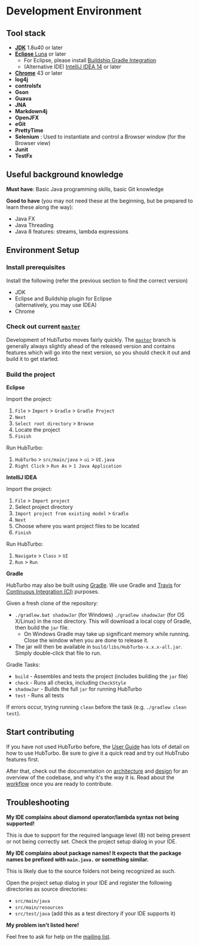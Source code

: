 # Development Environment

## Tool stack

- [**JDK**](http://www.oracle.com/technetwork/java/javase/downloads/index.html) 1.8u40 or later
- [**Eclipse** Luna](https://www.eclipse.org/downloads/) or later
    - For Eclipse, please install [Buildship Gradle Integration](http://marketplace.eclipse.org/content/buildship-gradle-integration)
    - (Alternative IDE) [IntelliJ IDEA 14](https://www.jetbrains.com/idea/) or later
- [**Chrome**](http://www.google.com/chrome/) 43 or later
- **log4j**
- **controlsfx**
- **Gson**
- **Guava**
- **JNA**
- **Markdown4j**
- **OpenJFX**
- **eGit**
- **PrettyTime**
- **Selenium** : Used to instantiate and control a Browser window (for the Browser view)
- **Junit**
- **TestFx**

## Useful background knowledge

**Must have**: Basic Java programming skills, basic Git knowledge

**Good to have** (you may not need these at the beginning, but be prepared to learn these along the way):
- Java FX 
- Java Threading 
- Java 8 features: streams, lambda expressions

## Environment Setup

### Install prerequisites
Install the following (refer the previous section to find the correct version)
- JDK
- Eclipse and Buildship plugin for Eclipse <br> (alternatively, you may use IDEA)
- Chrome

### Check out current [`master`](https://github.com/HubTurbo/HubTurbo)

Development of HubTurbo moves fairly quickly. The [`master`](https://github.com/HubTurbo/HubTurbo) branch is generally always slightly ahead of the released version and contains features which will go into the next version, so you should check it out and build it to get started.

### Build the project

**Eclipse**

Import the project:

1. `File` > `Import` > `Gradle` > `Gradle Project`
2. `Next`
3. `Select root directory` > `Browse`
4. Locate the project
5. `Finish`

Run HubTurbo:

1. `HubTurbo` > `src/main/java` > `ui` > `UI.java`
2. `Right Click` > `Run As` > `1 Java Application`

**IntelliJ IDEA**

Import the project:

1. `File` > `Import project`
1. Select project directory
1. `Import project from existing model` > `Gradle`
1. `Next`
1. Choose where you want project files to be located
1. `Finish`

Run HubTurbo:

1. `Navigate` > `Class` > `UI`
1. `Run` > `Run`

**Gradle**

HubTurbo may also be built using [Gradle](https://gradle.org/). We use Gradle and [Travis](https://travis-ci.org/) for [Continuous Integration (CI)](http://www.thoughtworks.com/continuous-integration) purposes.

Given a fresh clone of the repository:

- `./gradlew.bat shadowJar` (for Windows) `./gradlew shadowJar` (for OS X/Linux) in the root directory. This will download a local copy of Gradle, then build the `jar` file.
    - On Windows Gradle may take up significant memory while running. Close the window when you are done to release it.
- The jar will then be available in `build/libs/HubTurbo-x.x.x-all.jar`. Simply double-click that file to run.

Gradle Tasks:

- `build` - Assembles and tests the project (includes building the `jar` file)
- `check` - Runs all checks, including `CheckStyle`
- `shadowJar` - Builds the full `jar` for running HubTurbo
- `test` - Runs all tests

If errors occur, trying running `clean` before the task (e.g. `./gradlew clean test`). 

## Start contributing

If you have not used HubTurbo before, the [User Guide](userGuide.md) has lots of detail on how to use HubTurbo. Be sure to give it a quick read and try out HubTrubo features first.

After that, check out the documentation on [architecture](Architecture.md) and [design](Design-Decisions-and-Guidelines.md) for an overview of the codebase, and why it's the way it is. Read about the [workflow](Workflow.md) once you are ready to contribute.

## Troubleshooting

**My IDE complains about diamond operator/lambda syntax not being supported!**

This is due to support for the required language level (8) not being present or not being correctly set. Check the project setup dialog in your IDE.

**My IDE complains about package names! It expects that the package names be prefixed with `main.java.` or something similar.**

This is likely due to the source folders not being recognized as such.

Open the project setup dialog in your IDE and register the following directories as source directories:

- `src/main/java`
- `src/main/resources`
- `src/test/java` (add this as a test directory if your IDE supports it)

**My problem isn't listed here!**

Feel free to ask for help on the [mailing list](https://groups.google.com/forum/#!forum/hubturbo-contributors).